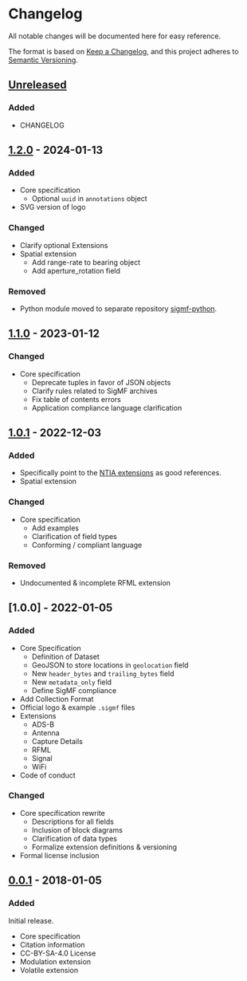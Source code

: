 # Changelog

All notable changes will be documented here for easy reference.

The format is based on [Keep a Changelog](https://keepachangelog.com/en/1.1.0/),
and this project adheres to [Semantic Versioning](https://semver.org/spec/v2.0.0.html).

## [Unreleased]

### Added

- CHANGELOG

## [1.2.0] - 2024-01-13

### Added

- Core specification
    - Optional `uuid` in `annotations` object
- SVG version of logo

### Changed

- Clarify optional Extensions
- Spatial extension
    - Add range-rate to bearing object
    - Add aperture_rotation field

### Removed

- Python module moved to separate repository [sigmf-python](https://github.com/sigmf/sigmf-python).

## [1.1.0] - 2023-01-12

### Changed

- Core specification
    - Deprecate tuples in favor of JSON objects
    - Clarify rules related to SigMF archives
    - Fix table of contents errors
    - Application compliance language clarification

## [1.0.1] - 2022-12-03

### Added

- Specifically point to the [NTIA extensions](https://github.com/NTIA/sigmf-ns-ntia) as good references.
- Spatial extension

### Changed

- Core specification
    - Add examples
    - Clarification of field types
    - Conforming / compliant language

### Removed

- Undocumented & incomplete RFML extension

## [1.0.0] - 2022-01-05

### Added

- Core Specification
    - Definition of Dataset
    - GeoJSON to store locations in `geolocation` field
    - New `header_bytes` and `trailing_bytes` field
    - New `metadata_only` field
    - Define SigMF compliance
- Add Collection Format
- Official logo & example `.sigmf` files
- Extensions
    - ADS-B
    - Antenna
    - Capture Details
    - RFML
    - Signal
    - WiFi
- Code of conduct

### Changed

- Core specification rewrite
    - Descriptions for all fields
    - Inclusion of block diagrams
    - Clarification of data types
    - Formalize extension definitions & versioning
- Formal license inclusion

## [0.0.1] - 2018-01-05

### Added

Initial release.

- Core specification
- Citation information
- CC-BY-SA-4.0 License
- Modulation extension
- Volatile extension


[unreleased]: https://github.com/sigmf/SigMF/compare/v1.2.0...HEAD
[1.2.0]: https://github.com/sigmf/SigMF/compare/v1.2.0...v1.1.0
[1.1.0]: https://github.com/sigmf/SigMF/compare/v1.1.0...v1.0.1
[1.1.0]: https://github.com/sigmf/SigMF/compare/v1.1.0...v1.0.1
[1.0.1]: https://github.com/sigmf/SigMF/compare/v1.0.1...v0.0.1
[0.0.1]: https://github.com/sigmf/SigMF/tree/v0.0.1